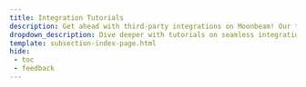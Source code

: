 ```yaml
---
title: Integration Tutorials
description: Get ahead with third-party integrations on Moonbeam! Our tutorials cover everything you need to know to integrate seamlessly. Explore now and start building!
dropdown_description: Dive deeper with tutorials on seamless integrations
template: subsection-index-page.html
hide: 
 - toc
 - feedback
---
```

